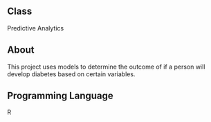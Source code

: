 ## Class
Predictive Analytics

## About
This project uses models to determine the outcome of if a person will develop diabetes based on certain variables.

## Programming Language
R
